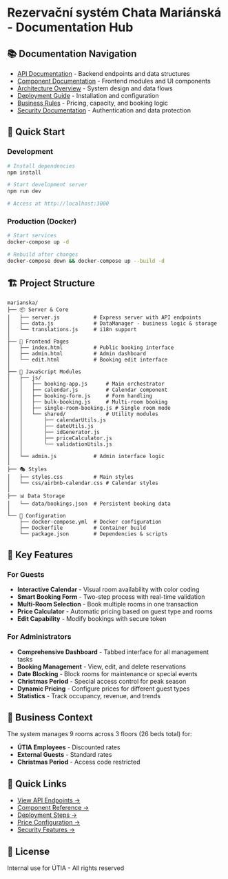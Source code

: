 # Rezervační systém Chata Mariánská - Documentation Hub

## 📚 Documentation Navigation

- [API Documentation](./API.md) - Backend endpoints and data structures
- [Component Documentation](./COMPONENTS.md) - Frontend modules and UI components
- [Architecture Overview](./ARCHITECTURE.md) - System design and data flows
- [Deployment Guide](./DEPLOYMENT.md) - Installation and configuration
- [Business Rules](./BUSINESS_RULES.md) - Pricing, capacity, and booking logic
- [Security Documentation](./SECURITY.md) - Authentication and data protection

## 🚀 Quick Start

### Development

```bash
# Install dependencies
npm install

# Start development server
npm run dev

# Access at http://localhost:3000
```

### Production (Docker)

```bash
# Start services
docker-compose up -d

# Rebuild after changes
docker-compose down && docker-compose up --build -d
```

## 🏗️ Project Structure

```
marianska/
├── 📦 Server & Core
│   ├── server.js           # Express server with API endpoints
│   ├── data.js             # DataManager - business logic & storage
│   └── translations.js     # i18n support
│
├── 🎨 Frontend Pages
│   ├── index.html          # Public booking interface
│   ├── admin.html          # Admin dashboard
│   └── edit.html           # Booking edit interface
│
├── 🧩 JavaScript Modules
│   ├── js/
│   │   ├── booking-app.js      # Main orchestrator
│   │   ├── calendar.js         # Calendar component
│   │   ├── booking-form.js     # Form handling
│   │   ├── bulk-booking.js     # Multi-room booking
│   │   ├── single-room-booking.js # Single room mode
│   │   └── shared/             # Utility modules
│   │       ├── calendarUtils.js
│   │       ├── dateUtils.js
│   │       ├── idGenerator.js
│   │       ├── priceCalculator.js
│   │       └── validationUtils.js
│   │
│   └── admin.js            # Admin interface logic
│
├── 🎭 Styles
│   ├── styles.css          # Main styles
│   └── css/airbnb-calendar.css # Calendar styles
│
├── 📊 Data Storage
│   └── data/bookings.json  # Persistent booking data
│
└── 🔧 Configuration
    ├── docker-compose.yml  # Docker configuration
    ├── Dockerfile          # Container build
    └── package.json        # Dependencies & scripts
```

## 🔑 Key Features

### For Guests
- **Interactive Calendar** - Visual room availability with color coding
- **Smart Booking Form** - Two-step process with real-time validation
- **Multi-Room Selection** - Book multiple rooms in one transaction
- **Price Calculator** - Automatic pricing based on guest type and rooms
- **Edit Capability** - Modify bookings with secure token

### For Administrators
- **Comprehensive Dashboard** - Tabbed interface for all management tasks
- **Booking Management** - View, edit, and delete reservations
- **Date Blocking** - Block rooms for maintenance or special events
- **Christmas Period** - Special access control for peak season
- **Dynamic Pricing** - Configure prices for different guest types
- **Statistics** - Track occupancy, revenue, and trends

## 💼 Business Context

The system manages 9 rooms across 3 floors (26 beds total) for:
- **ÚTIA Employees** - Discounted rates
- **External Guests** - Standard rates
- **Christmas Period** - Access code restricted

## 🔗 Quick Links

- [View API Endpoints →](./API.md#endpoints)
- [Component Reference →](./COMPONENTS.md#modules)
- [Deployment Steps →](./DEPLOYMENT.md#installation)
- [Price Configuration →](./BUSINESS_RULES.md#pricing)
- [Security Features →](./SECURITY.md#features)

## 📝 License

Internal use for ÚTIA - All rights reserved